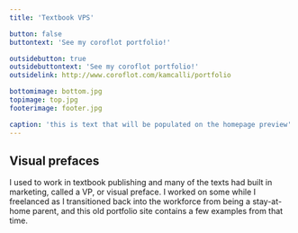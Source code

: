 ```yaml
---
title: 'Textbook VPS'

button: false
buttontext: 'See my coroflot portfolio!'

outsidebutton: true
outsidebuttontext: 'See my coroflot portfolio!'
outsidelink: http://www.coroflot.com/kamcalli/portfolio

bottomimage: bottom.jpg
topimage: top.jpg
footerimage: footer.jpg

caption: 'this is text that will be populated on the homepage preview'
---
```


## Visual prefaces
I used to work in textbook publishing and many of the texts had built in marketing, called a VP, or visual preface. I worked on some while I freelanced as I transitioned back into the workforce from being a stay-at-home parent, and this old portfolio site contains a few examples from that time.